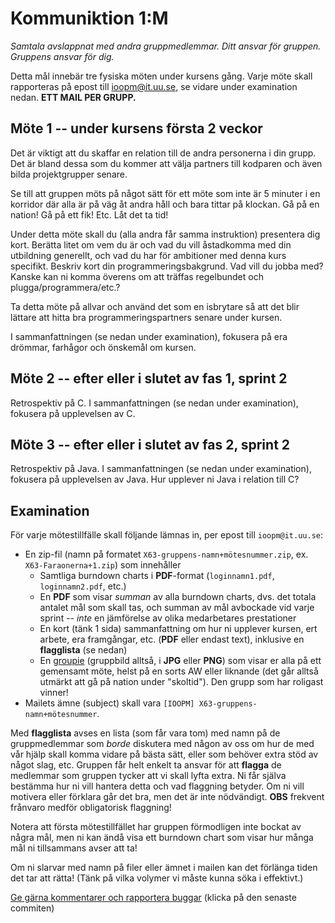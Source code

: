 # Kommuniktion 1:M

_Samtala avslappnat med andra gruppmedlemmar. Ditt ansvar för gruppen. Gruppens ansvar för dig._

Detta mål innebär tre fysiska möten under kursens gång. Varje möte
skall rapporteras på epost till ioopm@it.uu.se, se vidare
under examination nedan. **ETT MAIL PER GRUPP.**


## Möte 1 -- under kursens första 2 veckor

Det är viktigt att du skaffar en relation till de andra
personerna i din grupp. Det är bland dessa som du kommer att välja
partners till kodparen och även bilda projektgrupper senare.

Se till att gruppen möts på något sätt för ett möte som inte är 5
minuter i en korridor där alla är på väg åt andra håll och bara
tittar på klockan. Gå på en nation! Gå på ett fik! Etc. Låt det ta
tid!

Under detta möte skall du (alla andra får samma instruktion)
presentera dig kort. Berätta litet om vem du är och vad du vill
åstadkomma med din utbildning generellt, och vad du har för
ambitioner med denna kurs specifikt. Beskriv kort din
programmeringsbakgrund. Vad vill du jobba med? Kanske kan ni komma
överens om att träffas regelbundet och plugga/programmera/etc.?

Ta detta möte på allvar och använd det som en isbrytare så att det
blir lättare att hitta bra programmeringspartners senare under
kursen.

I sammanfattningen (se nedan under examination), fokusera på era
drömmar, farhågor och önskemål om kursen. 


## Möte 2 -- efter eller i slutet av fas 1, sprint 2

Retrospektiv på C. I sammanfattningen (se nedan under examination), 
fokusera på upplevelsen av C. 


## Möte 3 -- efter eller i slutet av fas 2, sprint 2

Retrospektiv på Java. I sammanfattningen (se nedan under
examination), fokusera på upplevelsen av Java. Hur upplever ni
Java i relation till C?


## Examination

För varje mötestillfälle skall följande lämnas in, per epost
till `ioopm@it.uu.se`:

* En zip-fil (namn på formatet `X63-gruppens-namn+mötesnummer.zip`, ex. `X63-Faraonerna+1.zip`) som innehåller 
  - Samtliga burndown charts i **PDF**-format (`loginnamn1.pdf`, `loginnamn2.pdf`, etc.)
  - En **PDF** som visar _summan_ av alla burndown charts, dvs. det totala antalet mål som skall tas, och summan av mål avbockade vid varje sprint -- _inte_ en jämförelse av olika medarbetares prestationer
  - En kort (tänk 1 sida) sammanfattning om hur ni upplever kursen, ert arbete, era framgångar, etc. (**PDF** eller endast text), inklusive en **flagglista** (se nedan)
  - En [groupie](http://www.sprakochfolkminnen.se/download/18.3ba9edd1515c7b7a4f5278/1451282128728/Nyordslista+2015+med+logga+NY.pdf) (gruppbild alltså, i **JPG** eller **PNG**) som visar er alla på ett gemensamt möte, helst på en sorts AW eller liknande (det går alltså utmärkt att gå på nation under "skoltid"). Den grupp som har roligast vinner! 
* Mailets ämne (subject) skall vara `[IOOPM] X63-gruppens-namn+mötesnummer`.

Med **flagglista** avses en lista (som får vara tom) med namn på
de gruppmedlemmar som _borde_ diskutera med någon av oss om hur
de med vår hjälp skall komma vidare på bästa sätt, eller som 
behöver extra stöd av något slag, etc. Gruppen får helt enkelt
ta ansvar för att **flagga** de medlemmar som gruppen tycker
att vi skall lyfta extra. Ni får själva bestämma hur ni vill 
hantera detta och vad flaggning betyder. Om ni vill motivera
eller förklara går det bra, men det är inte nödvändigt. 
**OBS** frekvent frånvaro medför obligatorisk flaggning! 

Notera att första mötestillfället har gruppen förmodligen inte
bockat av några mål, men ni kan ändå visa ett burndown chart som
visar hur många mål ni tillsammans avser att ta!

Om ni slarvar med namn på filer eller ämnet i mailen kan det
förlänga tiden det tar att rätta! (Tänk på vilka volymer vi måste
kunna söka i effektivt.)

[Ge gärna kommentarer och rapportera buggar](https://github.com/IOOPM-UU/achievements/commits/master/X63.md) (klicka på den senaste commiten)
